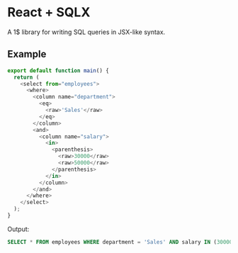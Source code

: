 # React + SQLX

A 1$ library for writing SQL queries in JSX-like syntax.

## Example

```ts
export default function main() {
  return (
    <select from="employees">
      <where>
        <column name="department">
          <eq>
            <raw>'Sales'</raw>
          </eq>
        </column>
        <and>
          <column name="salary">
            <in>
              <parenthesis>
                <raw>30000</raw>
                <raw>50000</raw>
              </parenthesis>
            </in>
          </column>
        </and>
      </where>
    </select>
  );
}
```

Output:

```sql
SELECT * FROM employees WHERE department = 'Sales' AND salary IN (30000, 50000)
```
